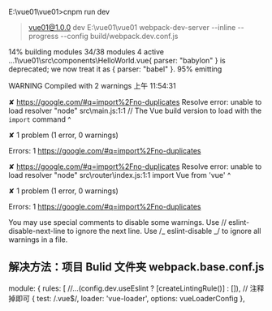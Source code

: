 E:\vue01\vue01>cnpm run dev

> vue01@1.0.0 dev E:\vue01\vue01
> webpack-dev-server --inline --progress --config build/webpack.dev.conf.js

14% building modules 34/38 modules 4 active ...1\vue01\src\components\HelloWorld.vue{ parser: "babylon" } is deprecated; we now treat it as { parser: "babel" }.
95% emitting

WARNING Compiled with 2 warnings 上午 11:54:31

✘ https://google.com/#q=import%2Fno-duplicates Resolve error: unable to load resolver "node"
src\main.js:1:1
// The Vue build version to load with the `import` command
^

✘ 1 problem (1 error, 0 warnings)

Errors:
1 https://google.com/#q=import%2Fno-duplicates

✘ https://google.com/#q=import%2Fno-duplicates Resolve error: unable to load resolver "node"
src\router\index.js:1:1
import Vue from 'vue'
^

✘ 1 problem (1 error, 0 warnings)

Errors:
1 https://google.com/#q=import%2Fno-duplicates

You may use special comments to disable some warnings.
Use // eslint-disable-next-line to ignore the next line.
Use /_ eslint-disable _/ to ignore all warnings in a file.

## 解决方法：项目 Bulid 文件夹 webpack.base.conf.js

module: {
rules: [
//...(config.dev.useEslint ? [createLintingRule()] : []), // 注释掉即可
{
test: /\.vue$/,
loader: 'vue-loader',
options: vueLoaderConfig
},
